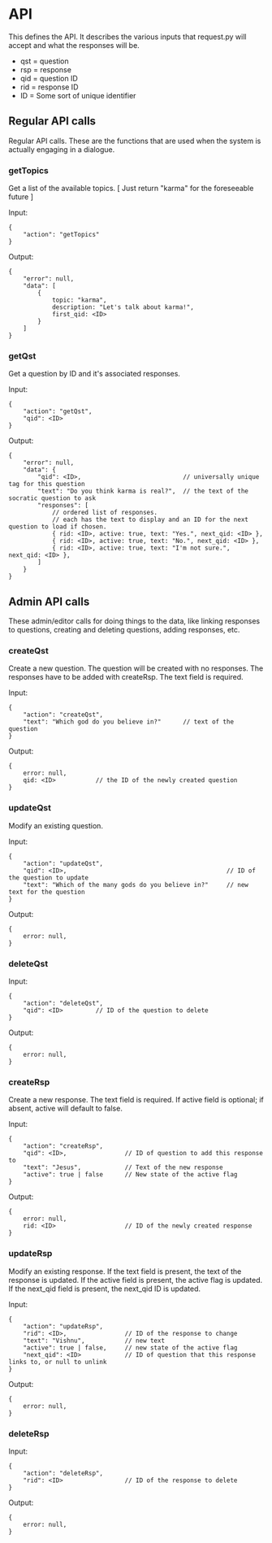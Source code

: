 
# API

This defines the API.
It describes the various inputs that request.py will accept and what the responses
will be.

* qst = question
* rsp = response
* qid = question ID
* rid = response ID
* ID = Some sort of unique identifier



## Regular API calls

Regular API calls.
These are the functions that are used when the system is actually engaging in a
dialogue.


### getTopics

Get a list of the available topics.  [ Just return "karma" for the foreseeable future ]

Input:

	{
		"action": "getTopics"
	}

Output:

	{
		"error": null,
		"data": [
			{
				topic: "karma",	
				description: "Let's talk about karma!",
				first_qid: <ID>
			}
		]
	}


### getQst

Get a question by ID and it's associated responses.

Input:

	{
		"action": "getQst",
		"qid": <ID>
	}

Output:

	{
		"error": null,
		"data": {
			"qid": <ID>,		                    // universally unique tag for this question
			"text": "Do you think karma is real?",	// the text of the socratic question to ask
			"responses": [	
				// ordered list of responses.
				// each has the text to display and an ID for the next question to load if chosen.
				{ rid: <ID>, active: true, text: "Yes.", next_qid: <ID> },
				{ rid: <ID>, active: true, text: "No.", next_qid: <ID> },
				{ rid: <ID>, active: true, text: "I'm not sure.", next_qid: <ID> },
			]
		}
	}


## Admin API calls

These admin/editor calls for doing things to the data, like linking responses to questions, 
creating and deleting questions, adding responses, etc.


### createQst

Create a new question.
The question will be created with no responses.
The responses have to be added with createRsp.
The text field is required.

Input:

	{
		"action": "createQst",
		"text": "Which god do you believe in?"		// text of the question
	}

Output:

	{
		error: null,
		qid: <ID>			// the ID of the newly created question
	}


### updateQst

Modify an existing question.

Input:

	{
		"action": "updateQst",
		"qid": <ID>,						                    // ID of the question to update
		"text": "Which of the many gods do you believe in?" 	// new text for the question
	}

Output:

	{
		error: null,
	}


### deleteQst

Input:

	{
		"action": "deleteQst",
		"qid": <ID>			// ID of the question to delete
	}

Output:

	{
		error: null,
	}


### createRsp

Create a new response.
The text field is required.
If active field is optional; if absent, active will default to false.

Input:

	{
		"action": "createRsp",
		"qid": <ID>,				// ID of question to add this response to
		"text": "Jesus",			// Text of the new response
		"active": true | false	    // New state of the active flag
	}

Output:

	{
		error: null,
		rid: <ID>				    // ID of the newly created response
	}


### updateRsp

Modify an existing response.
If the text field is present, the text of the response is updated.
If the active field is present, the active flag is updated.
If the next_qid field is present, the next_qid ID is updated.

Input:

	{
		"action": "updateRsp",
		"rid": <ID>,				// ID of the response to change
		"text": "Vishnu",			// new text
		"active": true | false,	    // new state of the active flag
		"next_qid": <ID>			// ID of question that this response links to, or null to unlink
	}

Output:

	{
		error: null,
	}


### deleteRsp

Input:

	{
		"action": "deleteRsp",
		"rid": <ID> 			    // ID of the response to delete
	}

Output:

	{
		error: null,
	}


